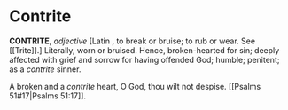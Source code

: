 # Contrite

**CONTRITE**, _adjective_ \[Latin , to break or bruise; to rub or wear. See [[Trite]].\] Literally, worn or bruised. Hence, broken-hearted for sin; deeply affected with grief and sorrow for having offended God; humble; penitent; as a _contrite_ sinner.

A broken and a _contrite_ heart, O God, thou wilt not despise. [[Psalms 51#17|Psalms 51:17]].